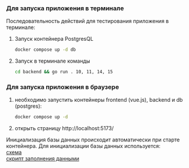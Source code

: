 ### Для запуска приложения в терминале 
Последовательность действий для тестирования приложения в терминале:

1. Запуск контейнера PostgresQL
    ```sh
    docker compose up -d db
    ```
2. Запуск в терминале команды
    ```sh
    cd backend && go run . 10, 11, 14, 15
    ```

### Для запуска приложения в браузере 

1. необходимо запустить контейнеры frontend (vue.js), backend и db (postgres):  
    ```bash
    docker compose up -d
    ```
2. открыть страницу http://localhost:5173/  
   
Инициализация базы данных происходит автоматически при старте контейнера. Для инициализации базы данных используется:  
 [схема](https://github.com/dave502/Go.Vue/blob/58996118444538bb72d798745ff4406ed1568128/backend/db/init/1.schema.sql)  
[скрипт заполнения данными](https://github.com/dave502/Go.Vue/blob/58996118444538bb72d798745ff4406ed1568128/backend/db/init/2.inserts.sql)
 